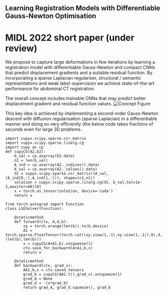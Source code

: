 ## Learning Registration Models with Differentiable Gauss-Newton Optimisation
# MIDL 2022 short paper (under review)

We propose to capture large deformations in few iterations by learning a registration model with differentiable Gauss-Newton and compact CNNs that predict displacement gradients and a suitable residual function. By incorporating a sparse Laplacian regulariser, structural / semantic representations and weak label-supervision we achieve state-of-the-art performance for abdominal CT registration.


 The overall concept includes trainable CNNs that may predict better displacement gradient and residual function values.
 ![Concept Figure](midl2022_short_fig.png)
 
This key idea is achieved by implementing a second-order Gauss-Newton descent with diffusion regularisation (sparse Laplacian) in a differentiable manner and doing so very efficiently (the below code takes fractions of seconds even for large 3D problems.
```
import cupyx.scipy.sparse.csr_matrix
import cupyx.scipy.sparse.linalg.cg
import cupy as cp
def cupyCG(A2,b2):
    b_val = cp.asarray(b2.data)
    n1 = len(b_val)
    A_ind = cp.asarray(A2._indices().data)
    A_val = cp.asarray(A2._values().data)
    SC = cupyx.scipy.sparse.csr_matrix((A_val,(A_ind[0,:],A_ind[1,:])), shape=(n1,n1))
    solution = cupyx.scipy.sparse.linalg.cg(SC, b_val,tol=1e-3,maxiter=40)[0]
    x = torch.as_tensor(solution, device='cuda')
    return x

from torch.autograd import Function
class LSESolver(Function):

    @staticmethod
    def forward(ctx, A,d,b):
        xy = torch.arange(len(b)).to(b.device)
        A1 = torch.sparse.FloatTensor(torch.cat((xy.view(1,-1),xy.view(1,-1)),0),d,(len(b),len(b)))
        x = cupyCG(A+A1,b).unsqueeze(1)
        ctx.save_for_backward(A+A1,b,x)
        return x

    @staticmethod
    def backward(ctx, grad_x):
        AA1,b,x = ctx.saved_tensors
        grad_b = cupyCG(AA1.t(),grad_x).unsqueeze(1)
        grad_A = None
        grad_d = -(x*grad_b)
        return grad_A, grad_d.squeeze(), grad_b
 ```
 
